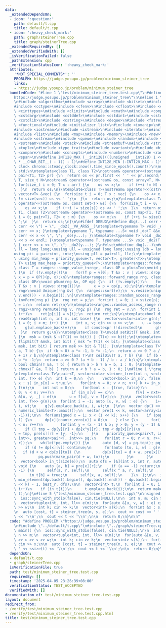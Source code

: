 ```yaml
---
data:
  _extendedDependsOn:
  - icon: ':question:'
    path: default/t.cpp
    title: default/t.cpp
  - icon: ':heavy_check_mark:'
    path: graph/steinerTree.cpp
    title: graph/steinerTree.cpp
  _extendedRequiredBy: []
  _extendedVerifiedWith: []
  _isVerificationFailed: false
  _pathExtension: cpp
  _verificationStatusIcon: ':heavy_check_mark:'
  attributes:
    '*NOT_SPECIAL_COMMENTS*': ''
    PROBLEM: https://judge.yosupo.jp/problem/minimum_steiner_tree
    links:
    - https://judge.yosupo.jp/problem/minimum_steiner_tree
  bundledCode: "#line 1 \"test/minimum_steiner_tree.test.cpp\"\n#define PROBLEM \"\
    https://judge.yosupo.jp/problem/minimum_steiner_tree\"\n\n#line 1 \"default/t.cpp\"\
    \n#include <algorithm>\n#include <array>\n#include <bitset>\n#include <cassert>\n\
    #include <cctype>\n#include <cfenv>\n#include <cfloat>\n#include <chrono>\n#include\
    \ <cinttypes>\n#include <climits>\n#include <cmath>\n#include <complex>\n#include\
    \ <cstdarg>\n#include <cstddef>\n#include <cstdint>\n#include <cstdio>\n#include\
    \ <cstdlib>\n#include <cstring>\n#include <deque>\n#include <fstream>\n#include\
    \ <functional>\n#include <initializer_list>\n#include <iomanip>\n#include <ios>\n\
    #include <iostream>\n#include <istream>\n#include <iterator>\n#include <limits>\n\
    #include <list>\n#include <map>\n#include <memory>\n#include <new>\n#include <numeric>\n\
    #include <ostream>\n#include <queue>\n#include <random>\n#include <set>\n#include\
    \ <sstream>\n#include <stack>\n#include <streambuf>\n#include <string>\n#include\
    \ <tuple>\n#include <type_traits>\n#include <variant>\n#include <bit>\n#include\
    \ <compare>\n#include <concepts>\n#include <numbers>\n#include <ranges>\n#include\
    \ <span>\n\n#define INT128_MAX (__int128)(((unsigned __int128) 1 << ((sizeof(__int128)\
    \ * __CHAR_BIT__) - 1)) - 1)\n#define INT128_MIN (-INT128_MAX - 1)\n\n#define\
    \ clock chrono::steady_clock::now().time_since_epoch().count()\n\nusing namespace\
    \ std;\n\ntemplate<class T1, class T2>\nostream& operator<<(ostream& os, const\
    \ pair<T1, T2> pr) {\n  return os << pr.first << ' ' << pr.second;\n}\ntemplate<class\
    \ T, size_t N>\nostream& operator<<(ostream& os, const array<T, N> &arr) {\n \
    \ for(size_t i = 0; T x : arr) {\n    os << x;\n    if (++i != N) os << ' ';\n\
    \  }\n  return os;\n}\ntemplate<class T>\nostream& operator<<(ostream& os, const\
    \ vector<T> &vec) {\n  for(size_t i = 0; T x : vec) {\n    os << x;\n    if (++i\
    \ != size(vec)) os << ' ';\n  }\n  return os;\n}\ntemplate<class T>\nostream&\
    \ operator<<(ostream& os, const set<T> &s) {\n  for(size_t i = 0; T x : s) {\n\
    \    os << x;\n    if (++i != size(s)) os << ' ';\n  }\n  return os;\n}\ntemplate<class\
    \ T1, class T2>\nostream& operator<<(ostream& os, const map<T1, T2> &m) {\n  for(size_t\
    \ i = 0; pair<T1, T2> x : m) {\n    os << x;\n    if (++i != size(m)) os << '\
    \ ';\n  }\n  return os;\n}\n\n#ifdef DEBUG\n#define dbg(...) cerr << '(', _do(#__VA_ARGS__),\
    \ cerr << \") = \", _do2(__VA_ARGS__)\ntemplate<typename T> void _do(T &&x) {\
    \ cerr << x; }\ntemplate<typename T, typename ...S> void _do(T &&x, S&&...y) {\
    \ cerr << x << \", \"; _do(y...); }\ntemplate<typename T> void _do2(T &&x) { cerr\
    \ << x << endl; }\ntemplate<typename T, typename ...S> void _do2(T &&x, S&&...y)\
    \ { cerr << x << \", \"; _do2(y...); }\n#else\n#define dbg(...)\n#endif\n\nusing\
    \ ll = long long;\nusing ull = unsigned long long;\nusing ldb = long double;\n\
    using pii = pair<int, int>;\nusing pll = pair<ll, ll>;\n\ntemplate<typename T>\
    \ using min_heap = priority_queue<T, vector<T>, greater<T>>;\ntemplate<typename\
    \ T> using max_heap = priority_queue<T>;\n\ntemplate<ranges::forward_range rng,\
    \ class T = ranges::range_value_t<rng>, class OP = plus<T>>\nvoid pSum(rng &v)\
    \ {\n  if (!v.empty())\n    for(T p = v[0]; T &x : v | views::drop(1))\n     \
    \ x = p = OP()(p, x);\n}\ntemplate<ranges::forward_range rng, class T = ranges::range_value_t<rng>,\
    \ class OP>\nvoid pSum(rng &v, OP op) {\n  if (!v.empty())\n    for(T p = v[0];\
    \ T &x : v | views::drop(1))\n      x = p = op(p, x);\n}\n\ntemplate<ranges::forward_range\
    \ rng>\nvoid Unique(rng &v) {\n  ranges::sort(v);\n  v.resize(unique(v.begin(),\
    \ v.end()) - v.begin());\n}\n\ntemplate<ranges::random_access_range rng>\nrng\
    \ invPerm(rng p) {\n  rng ret = p;\n  for(int i = 0; i < ssize(p); i++)\n    ret[p[i]]\
    \ = i;\n  return ret;\n}\n\ntemplate<ranges::random_access_range rng, ranges::random_access_range\
    \ rng2>\nrng Permute(rng v, rng2 p) {\n  rng ret = v;\n  for(int i = 0; i < ssize(p);\
    \ i++)\n    ret[p[i]] = v[i];\n  return ret;\n}\n\ntemplate<bool directed>\nvector<vector<int>>\
    \ readGraph(int n, int m, int base) {\n  vector<vector<int>> g(n);\n  for(int\
    \ i = 0; i < m; i++) {\n    int u, v; cin >> u >> v;\n    u -= base, v -= base;\n\
    \    g[u].emplace_back(v);\n    if constexpr (!directed)\n      g[v].emplace_back(u);\n\
    \  }\n  return g;\n}\n\ntemplate<class T>\nvoid setBit(T &msk, int bit, bool x)\
    \ {\n  msk = (msk & ~(T(1) << bit)) | (T(x) << bit);\n}\ntemplate<class T> void\
    \ flipBit(T &msk, int bit) { msk ^= T(1) << bit; }\ntemplate<class T> bool getBit(T\
    \ msk, int bit) { return msk >> bit & T(1); }\n\ntemplate<class T>\nT floorDiv(T\
    \ a, T b) {\n  if (b < 0) a *= -1, b *= -1;\n  return a >= 0 ? a / b : (a - b\
    \ + 1) / b;\n}\ntemplate<class T>\nT ceilDiv(T a, T b) {\n  if (b < 0) a *= -1,\
    \ b *= -1;\n  return a >= 0 ? (a + b - 1) / b : a / b;\n}\n\ntemplate<class T>\
    \ bool chmin(T &a, T b) { return a > b ? a = b, 1 : 0; }\ntemplate<class T> bool\
    \ chmax(T &a, T b) { return a < b ? a = b, 1 : 0; }\n#line 1 \"graph/steinerTree.cpp\"\
    \ntemplate<class T>\npair<T, vector<int>> steiner_tree(int n, vector<int> s, vector<tuple<int,\
    \ int, T>> e) {\n  int k = 0;\n  {\n    vector<bool> in_s(n, false);\n    for(int\
    \ x : s) in_s[x] = true;\n    for(int v = 0; v < n; v++) k += in_s[v];\n    vector<int>\
    \ f(n);\n    int nxt = 0;\n    for(bool x : {true, false})\n      for(int v =\
    \ 0; v < n; v++)\n        if (in_s[v] == x)\n          f[v] = nxt++;\n    for(auto\
    \ &[u, v, _] : e)\n      u = f[u], v = f[v];\n  }\n\n  vector<vector<tuple<int,\
    \ int, T>>> g(n);\n  for(int i = -1; auto [u, v, w] : e) {\n    i++;\n    g[u].emplace_back(v,\
    \ i, w);\n    g[v].emplace_back(u, i, w);\n  }\n\n  vector dp(1 << k, vector<T>(n,\
    \ numeric_limits<T>::max()));\n  vector pre(1 << k, vector<array<int, 2>>(n, {-1,\
    \ -1}));\n\n  for(unsigned x = 1; x < (1 << k); x++) {\n    if (popcount(x) ==\
    \ 1) {\n      dp[x][countr_zero(x)] = 0;\n    } else {\n      for(int r = 0; r\
    \ < n; r++)\n        for(int y = (x - 1) & x; y > 0; y = (y - 1) & x)\n      \
    \    if (T tmp = dp[y][r] + dp[x^y][r]; tmp < dp[x][r])\n            dp[x][r]\
    \ = tmp, pre[x][r] = {y, -1};\n    }\n    priority_queue<pair<T, int>, vector<pair<T,\
    \ int>>, greater<pair<T, int>>> pq;\n    for(int r = 0; r < n; r++)\n      pq.push(make_pair(dp[x][r],\
    \ r));\n    while(!pq.empty()) {\n      auto [d, v] = pq.top(); pq.pop();\n  \
    \    if (d != dp[x][v]) continue;\n      for(auto [to, i, w] : g[v]) {\n     \
    \   if (d + w < dp[x][to]) {\n          dp[x][to] = d + w, pre[x][to] = {v, i};\n\
    \          pq.push(make_pair(d + w, to));\n        }\n      }\n    }\n  }\n\n\
    \  vector<bool> in_t(size(e));\n  auto dfs = [&](int x, int r, auto &&self) ->\
    \ void {\n    auto [a, b] = pre[x][r];\n    if (a == -1) return;\n    if (b ==\
    \ -1) {\n      self(a, r, self);\n      self(x ^ a, r, self);\n    } else {\n\
    \      in_t[b] = true;\n      self(x, a, self);\n    }\n  };\n\n  int best_r =\
    \ min_element(dp.back().begin(), dp.back().end()) - dp.back().begin();\n  dfs((1\
    \ << k) - 1, best_r, dfs);\n\n  vector<int> t;\n  for(int i = 0; i < ssize(e);\
    \ i++)\n    if (in_t[i])\n      t.emplace_back(i);\n\n  return make_pair(dp.back()[best_r],\
    \ t);\n}\n#line 5 \"test/minimum_steiner_tree.test.cpp\"\n\nsigned main() {\n\
    \  ios::sync_with_stdio(false), cin.tie(NULL);\n\n  int n, m; cin >> n >> m;\n\
    \  vector<tuple<int, int, ll>> e(m);\n  for(auto &[u, v, w] : e) cin >> u >> v\
    \ >> w;\n  int k; cin >> k;\n  vector<int> s(k);\n  for(int &x : s) cin >> x;\n\
    \n  auto [cost, t] = steiner_tree(n, s, e);\n  cout << cost << ' ' << ssize(t)\
    \ << '\\n';\n  cout << t << '\\n';\n\n  return 0;\n}\n\n"
  code: "#define PROBLEM \"https://judge.yosupo.jp/problem/minimum_steiner_tree\"\n\
    \n#include \"../default/t.cpp\"\n#include \"../graph/steinerTree.cpp\"\n\nsigned\
    \ main() {\n  ios::sync_with_stdio(false), cin.tie(NULL);\n\n  int n, m; cin >>\
    \ n >> m;\n  vector<tuple<int, int, ll>> e(m);\n  for(auto &[u, v, w] : e) cin\
    \ >> u >> v >> w;\n  int k; cin >> k;\n  vector<int> s(k);\n  for(int &x : s)\
    \ cin >> x;\n\n  auto [cost, t] = steiner_tree(n, s, e);\n  cout << cost << '\
    \ ' << ssize(t) << '\\n';\n  cout << t << '\\n';\n\n  return 0;\n}\n\n"
  dependsOn:
  - default/t.cpp
  - graph/steinerTree.cpp
  isVerificationFile: true
  path: test/minimum_steiner_tree.test.cpp
  requiredBy: []
  timestamp: '2025-04-05 23:26:39+08:00'
  verificationStatus: TEST_ACCEPTED
  verifiedWith: []
documentation_of: test/minimum_steiner_tree.test.cpp
layout: document
redirect_from:
- /verify/test/minimum_steiner_tree.test.cpp
- /verify/test/minimum_steiner_tree.test.cpp.html
title: test/minimum_steiner_tree.test.cpp
---
```

